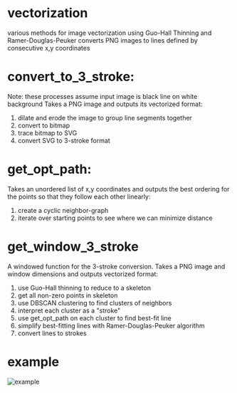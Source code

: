 # vectorization
various methods for image vectorization using Guo-Hall Thinning and Ramer-Douglas-Peuker
converts PNG images to lines defined by consecutive x,y coordinates

# convert_to_3_stroke:
Note: these processes assume input image is black line on white background
Takes a PNG image and outputs its vectorized format:
1) dilate and erode the image to group line segments together
2) convert to bitmap
3) trace bitmap to SVG
4) convert SVG to 3-stroke format
        
# get_opt_path:
Takes an unordered list of x,y coordinates and outputs the best ordering for the points so that they follow each other linearly:
1) create a cyclic neighbor-graph
2) iterate over starting points to see where we can minimize distance
        
# get_window_3_stroke
A windowed function for the 3-stroke conversion.
Takes a PNG image and window dimensions and outputs vectorized format:
1) use Guo-Hall thinning to reduce to a skeleton
2) get all non-zero points in skeleton
3) use DBSCAN clustering to find clusters of neighbors
4) interpret each cluster as a "stroke"
5) use get_opt_path on each cluster to find best-fit line
6) simplify best-fitting lines with Ramer-Douglas-Peuker algorithm
7) convert lines to strokes

# example
![example](https://github.com/cynthiaxhua/vectorization/demo.png "Vectorization")
